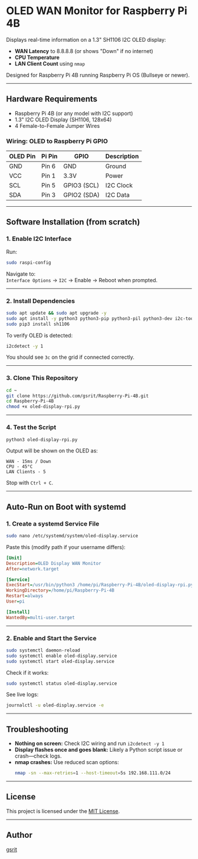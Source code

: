 # OLED WAN Monitor for Raspberry Pi 4B

Displays real-time information on a 1.3" SH1106 I2C OLED display:

- **WAN Latency** to 8.8.8.8 (or shows "Down" if no internet)
- **CPU Temperature**
- **LAN Client Count** using `nmap`

Designed for Raspberry Pi 4B running Raspberry Pi OS (Bullseye or newer).

---

## Hardware Requirements

- Raspberry Pi 4B (or any model with I2C support)
- 1.3" I2C OLED Display (SH1106, 128x64)
- 4 Female-to-Female Jumper Wires

### Wiring: OLED to Raspberry Pi GPIO

| OLED Pin | Pi Pin | GPIO       | Description       |
|----------|--------|------------|-------------------|
| GND      | Pin 6  | GND        | Ground            |
| VCC      | Pin 1  | 3.3V       | Power             |
| SCL      | Pin 5  | GPIO3 (SCL)| I2C Clock         |
| SDA      | Pin 3  | GPIO2 (SDA)| I2C Data          |

---

## Software Installation (from scratch)

### 1. Enable I2C Interface

Run:

```bash
sudo raspi-config
```

Navigate to:  
`Interface Options` → `I2C` → Enable → Reboot when prompted.

---

### 2. Install Dependencies

```bash
sudo apt update && sudo apt upgrade -y
sudo apt install -y python3 python3-pip python3-pil python3-dev i2c-tools nmap git
sudo pip3 install sh1106
```

To verify OLED is detected:

```bash
i2cdetect -y 1
```

You should see `3c` on the grid if connected correctly.

---

### 3. Clone This Repository

```bash
cd ~
git clone https://github.com/gsrit/Raspberry-Pi-4B.git
cd Raspberry-Pi-4B
chmod +x oled-display-rpi.py
```

---

### 4. Test the Script

```bash
python3 oled-display-rpi.py
```

Output will be shown on the OLED as:

```
WAN - 15ms / Down
CPU - 45°C
LAN Clients - 5
```

Stop with `Ctrl + C`.

---

## Auto-Run on Boot with systemd

### 1. Create a systemd Service File

```bash
sudo nano /etc/systemd/system/oled-display.service
```

Paste this (modify path if your username differs):

```ini
[Unit]
Description=OLED Display WAN Monitor
After=network.target

[Service]
ExecStart=/usr/bin/python3 /home/pi/Raspberry-Pi-4B/oled-display-rpi.py
WorkingDirectory=/home/pi/Raspberry-Pi-4B
Restart=always
User=pi

[Install]
WantedBy=multi-user.target
```

---

### 2. Enable and Start the Service

```bash
sudo systemctl daemon-reload
sudo systemctl enable oled-display.service
sudo systemctl start oled-display.service
```

Check if it works:

```bash
sudo systemctl status oled-display.service
```

See live logs:

```bash
journalctl -u oled-display.service -e
```

---

## Troubleshooting

- **Nothing on screen:** Check I2C wiring and run `i2cdetect -y 1`
- **Display flashes once and goes blank:** Likely a Python script issue or crash—check logs.
- **nmap crashes:** Use reduced scan options:
  ```bash
  nmap -sn --max-retries=1 --host-timeout=5s 192.168.111.0/24
  ```

---

## License

This project is licensed under the [MIT License](LICENSE).

---

## Author

[gsrit](https://github.com/gsrit)
